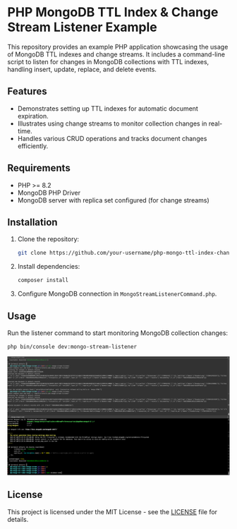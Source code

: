 # PHP MongoDB TTL Index & Change Stream Listener Example

This repository provides an example PHP application showcasing the usage of MongoDB TTL indexes and change streams. It
includes a command-line script to listen for changes in MongoDB collections with TTL indexes, handling insert, update,
replace, and delete events.

## Features

- Demonstrates setting up TTL indexes for automatic document expiration.
- Illustrates using change streams to monitor collection changes in real-time.
- Handles various CRUD operations and tracks document changes efficiently.

## Requirements

- PHP >= 8.2
- MongoDB PHP Driver
- MongoDB server with replica set configured (for change streams)

## Installation

1. Clone the repository:

   ```bash
   git clone https://github.com/your-username/php-mongo-ttl-index-change-stream-listener-example.git
   ```

2. Install dependencies:

   ```bash
   composer install
   ```

3. Configure MongoDB connection in `MongoStreamListenerCommand.php`.

## Usage

Run the listener command to start monitoring MongoDB collection changes:

```bash
php bin/console dev:mongo-stream-listener
```

![](docs/assets/README-1720454397217.png)

## License

This project is licensed under the MIT License - see the [LICENSE](LICENSE) file for details.
